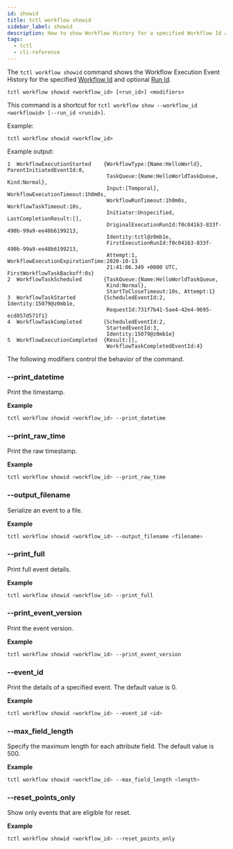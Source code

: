 ```yaml
---
id: showid
title: tctl workflow showid
sidebar_label: showid
description: How to show Workflow History for a specified Workflow Id and optional Run Id using tctl.
tags:
  - tctl
  - cli-reference
---
```


The `tctl workflow showid` command shows the Workflow Execution Event History for the specified [Workflow Id](/concepts/what-is-a-workflow-id) and optional [Run Id](/concepts/what-is-a-run-id).

`tctl workflow showid <workflow_id> [<run_id>] <modifiers>`

This command is a shortcut for `tctl workflow show --workflow_id <workflowid> [--run_id <runid>]`.

Example:

```bashbash
tctl workflow showid <workflow_id>
```

Example output:

```bashtext
1  WorkflowExecutionStarted    {WorkflowType:{Name:HelloWorld}, ParentInitiatedEventId:0,
                                TaskQueue:{Name:HelloWorldTaskQueue, Kind:Normal},
                                Input:[Temporal], WorkflowExecutionTimeout:1h0m0s,
                                WorkflowRunTimeout:1h0m0s, WorkflowTaskTimeout:10s,
                                Initiator:Unspecified, LastCompletionResult:[],
                                OriginalExecutionRunId:f0c04163-833f-490b-99a9-ee48b6199213,
                                Identity:tctl@z0mb1e,
                                FirstExecutionRunId:f0c04163-833f-490b-99a9-ee48b6199213,
                                Attempt:1, WorkflowExecutionExpirationTime:2020-10-13
                                21:41:06.349 +0000 UTC, FirstWorkflowTaskBackoff:0s}
2  WorkflowTaskScheduled       {TaskQueue:{Name:HelloWorldTaskQueue,
                                Kind:Normal},
                                StartToCloseTimeout:10s, Attempt:1}
3  WorkflowTaskStarted         {ScheduledEventId:2, Identity:15079@z0mb1e,
                                RequestId:731f7b41-5ae4-42e4-9695-ecd857d571f1}
4  WorkflowTaskCompleted       {ScheduledEventId:2,
                                StartedEventId:3,
                                Identity:15079@z0mb1e}
5  WorkflowExecutionCompleted  {Result:[],
                                WorkflowTaskCompletedEventId:4}
```

The following modifiers control the behavior of the command.

### --print_datetime

Print the timestamp.

**Example**

```bash
tctl workflow showid <workflow_id> --print_datetime
```

### --print_raw_time

Print the raw timestamp.

**Example**

```bash
tctl workflow showid <workflow_id> --print_raw_time
```

### --output_filename

Serialize an event to a file.

**Example**

```bash
tctl workflow showid <workflow_id> --output_filename <filename>
```

### --print_full

Print full event details.

**Example**

```bash
tctl workflow showid <workflow_id> --print_full
```

### --print_event_version

Print the event version.

**Example**

```bash
tctl workflow showid <workflow_id> --print_event_version
```

### --event_id

Print the details of a specified event.
The default value is 0.

**Example**

```bash
tctl workflow showid <workflow_id> --event_id <id>
```

### --max_field_length

Specify the maximum length for each attribute field.
The default value is 500.

**Example**

```bash
tctl workflow showid <workflow_id> --max_field_length <length>
```

### --reset_points_only

Show only events that are eligible for reset.

**Example**

```bash
tctl workflow showid <workflow_id> --reset_points_only
```
